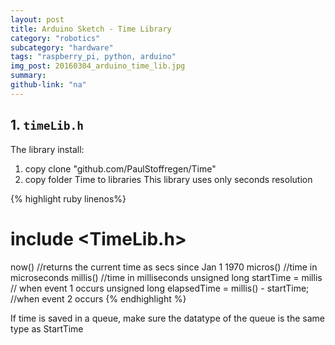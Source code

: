 ```yaml
---
layout: post
title: Arduino Sketch - Time Library
category: "robotics"
subcategory: "hardware"
tags: "raspberry_pi, python, arduino"
img_post: 20160304_arduino_time_lib.jpg
summary: 
github-link: "na"
---
```



## 1. `timeLib.h`
The library install:
1. copy clone "github.com/PaulStoffregen/Time"
2. copy folder Time to libraries
This library uses only seconds resolution

{% highlight ruby linenos%}
# include <TimeLib.h>
now() //returns the current time as secs since Jan 1 1970
micros() //time in microseconds
millis() //time in milliseconds
unsigned long startTime = millis // when event 1 occurs
unsigned long elapsedTime = millis()  - startTime; //when event 2 occurs
{% endhighlight %}

If time is saved in a queue, make sure the datatype of the queue is the same type as StartTime